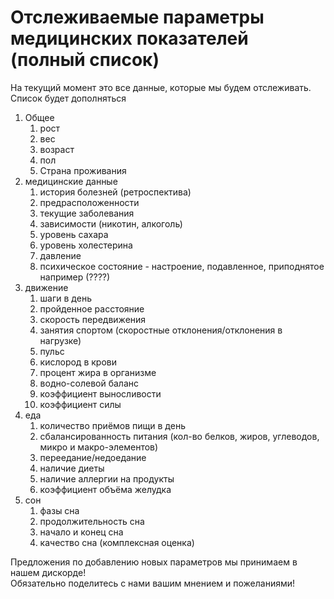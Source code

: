 # Отслеживаемые параметры медицинских показателей (полный список)

На текущий момент это все данные, которые мы будем отслеживать. Список будет дополняться

1. Общее
   1. рост
   2. вес
   3. возраст
   4. пол
   5. Страна проживания
2. медицинские данные
   1. история болезней (ретроспектива)
   2. предрасположенности
   3. текущие заболевания
   4. зависимости (никотин, алкоголь)
   5. уровень сахара
   6. уровень холестерина
   7. давление
   8. психическое состояние - настроение, подавленное, приподнятое например (????)
3. движение
   1. шаги в день
   2. пройденное расстояние
   3. скорость передвижения
   4. занятия спортом (скоростные отклонения/отклонения в нагрузке)
   5. пульс
   6. кислород в крови
   7. процент жира в организме
   8. водно-солевой баланс
   9. коэффициент выносливости
   10. коэффициент силы
4. еда
   1. количество приёмов пищи в день
   2. сбалансированность питания (кол-во белков, жиров, углеводов, микро и макро-элементов)
   3. переедание/недоедание
   4. наличие диеты
   5. наличие аллергии на продукты
   6. коэффициент объёма желудка
5. сон
   1. фазы сна
   2. продолжительность сна
   3. начало и конец сна
   4. качество сна (комплексная оценка)

Предложения по добавлению новых параметров мы принимаем в нашем дискорде!\
Обязательно поделитесь с нами вашим мнением и пожеланиями!
